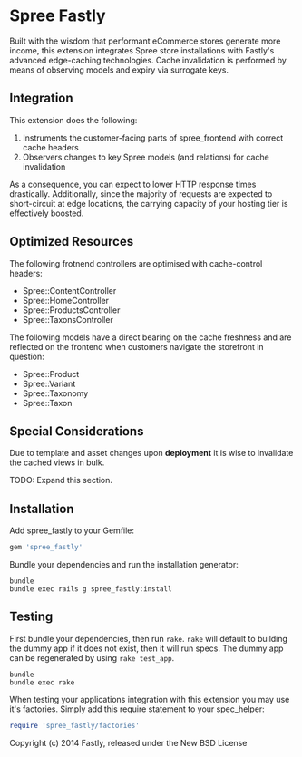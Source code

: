 Spree Fastly
===========

Built with the wisdom that performant eCommerce stores generate more
income, this extension integrates Spree store installations with
Fastly's advanced edge-caching technologies. Cache invalidation is
performed by means of observing models and expiry via surrogate keys.

Integration
-----------

This extension does the following:

   1. Instruments the customer-facing parts of spree_frontend with
      correct cache headers
   1. Observers changes to key Spree models (and relations) for cache invalidation

As a consequence, you can expect to lower HTTP response times
drastically. Additionally, since the majority of requests are expected
to short-circuit at edge locations, the carrying capacity of your
hosting tier is effectively boosted.

Optimized Resources
-------------------

The following frotnend controllers are optimised with cache-control
headers:

   * Spree::ContentController
   * Spree::HomeController
   * Spree::ProductsController
   * Spree::TaxonsController

The following models have a direct bearing on the cache freshness and
are reflected on the frontend when customers navigate the storefront in
question:

   * Spree::Product
   * Spree::Variant
   * Spree::Taxonomy
   * Spree::Taxon

Special Considerations
----------------------

Due to template and asset changes upon **deployment** it is wise to
invalidate the cached views in bulk.

TODO: Expand this section.

Installation
------------

Add spree_fastly to your Gemfile:

```ruby
gem 'spree_fastly'
```

Bundle your dependencies and run the installation generator:

```shell
bundle
bundle exec rails g spree_fastly:install
```

Testing
-------

First bundle your dependencies, then run `rake`. `rake` will default to building the dummy app if it does not exist, then it will run specs. The dummy app can be regenerated by using `rake test_app`.

```shell
bundle
bundle exec rake
```

When testing your applications integration with this extension you may use it's factories.
Simply add this require statement to your spec_helper:

```ruby
require 'spree_fastly/factories'
```

Copyright (c) 2014 Fastly, released under the New BSD License
